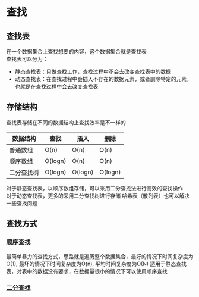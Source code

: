 # 查找

## 查找表
在一个数据集合上查找想要的内容，这个数据集合就是查找表  
查找表可以分为：  
* 静态查找表：只做查找工作，查找过程中不会去改变查找表中的数据
* 动态查找表：在查找过程中会插入不存在的数据元素，或者删除特定的元素，也就是在查找过程中会去改变查找表

## 存储结构
查找表存储在不同的数据结构上查找效率是不一样的  

| 数据结构 | 查找 | 插入 | 删除 |
| --- | --- | --- | --- |
| 普通数组 | O(n) | O(n) | O(n) |
| 顺序数组 | O(logn) | O(n) | O(n) |
| 二分查找树 | O(logn) | O(logn) | O(logn) |

对于静态查找表，以顺序数组存储，可以采用二分查找法进行高效的查找操作  
对于动态查找表，更多的采用二分查找树进行存储
哈希表（散列表）也可以解决一些查找问题

## 查找方式
### 顺序查找
最简单暴力的查找方式，思路就是遍历整个数据集合，最好的情况下时间复杂度为O(1), 最坏的情况下时间复杂度为O(n), 平均时间复杂度为O(N)
适用于静态查找表，对表中的数据没有要求，在数据量很小的情况下可以使用顺序查找

### [二分查找]()
